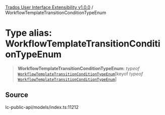 [Trados User Interface Extensibility v1.0.0](../wiki/globals) / WorkflowTemplateTransitionConditionTypeEnum

# Type alias: WorkflowTemplateTransitionConditionTypeEnum

> **WorkflowTemplateTransitionConditionTypeEnum**: *typeof* [`WorkflowTemplateTransitionConditionTypeEnum`](../wiki/Variable.WorkflowTemplateTransitionConditionTypeEnum)\[keyof *typeof* [`WorkflowTemplateTransitionConditionTypeEnum`](../wiki/Variable.WorkflowTemplateTransitionConditionTypeEnum)\]

## Source

lc-public-api/models/index.ts:11212
